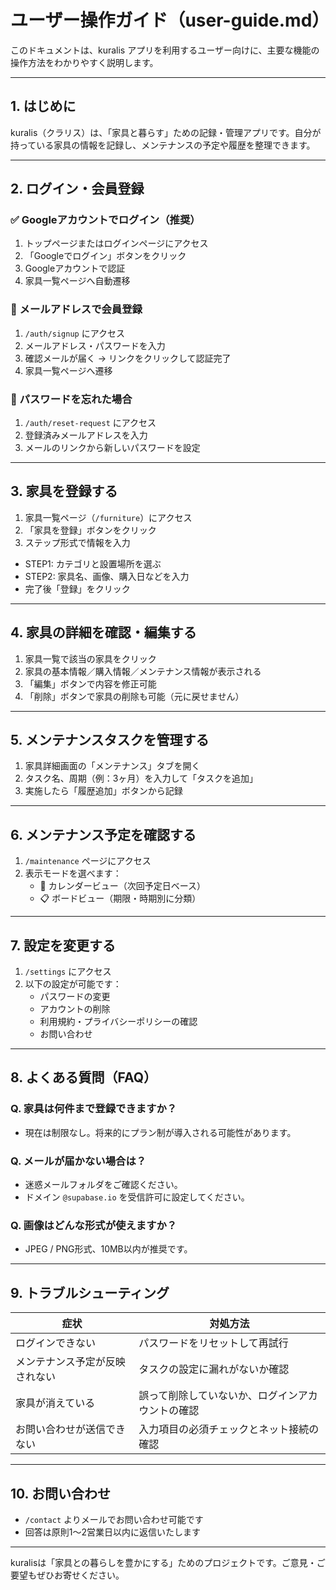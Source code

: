 # ユーザー操作ガイド（user-guide.md）

このドキュメントは、kuralis アプリを利用するユーザー向けに、主要な機能の操作方法をわかりやすく説明します。

---

## 1. はじめに

kuralis（クラリス）は、「家具と暮らす」ための記録・管理アプリです。自分が持っている家具の情報を記録し、メンテナンスの予定や履歴を整理できます。

---

## 2. ログイン・会員登録

### ✅ Googleアカウントでログイン（推奨）

1. トップページまたはログインページにアクセス
2. 「Googleでログイン」ボタンをクリック
3. Googleアカウントで認証
4. 家具一覧ページへ自動遷移

### 📨 メールアドレスで会員登録

1. `/auth/signup` にアクセス
2. メールアドレス・パスワードを入力
3. 確認メールが届く → リンクをクリックして認証完了
4. 家具一覧ページへ遷移

### 🔁 パスワードを忘れた場合

1. `/auth/reset-request` にアクセス
2. 登録済みメールアドレスを入力
3. メールのリンクから新しいパスワードを設定

---

## 3. 家具を登録する

1. 家具一覧ページ（`/furniture`）にアクセス
2. 「家具を登録」ボタンをクリック
3. ステップ形式で情報を入力

- STEP1: カテゴリと設置場所を選ぶ
- STEP2: 家具名、画像、購入日などを入力
- 完了後「登録」をクリック

---

## 4. 家具の詳細を確認・編集する

1. 家具一覧で該当の家具をクリック
2. 家具の基本情報／購入情報／メンテナンス情報が表示される
3. 「編集」ボタンで内容を修正可能
4. 「削除」ボタンで家具の削除も可能（元に戻せません）

---

## 5. メンテナンスタスクを管理する

1. 家具詳細画面の「メンテナンス」タブを開く
2. タスク名、周期（例：3ヶ月）を入力して「タスクを追加」
3. 実施したら「履歴追加」ボタンから記録

---

## 6. メンテナンス予定を確認する

1. `/maintenance` ページにアクセス
2. 表示モードを選べます：
    - 📅 カレンダービュー（次回予定日ベース）
    - 📋 ボードビュー（期限・時期別に分類）

---

## 7. 設定を変更する

1. `/settings` にアクセス
2. 以下の設定が可能です：
    - パスワードの変更
    - アカウントの削除
    - 利用規約・プライバシーポリシーの確認
    - お問い合わせ

---

## 8. よくある質問（FAQ）

### Q. 家具は何件まで登録できますか？

- 現在は制限なし。将来的にプラン制が導入される可能性があります。

### Q. メールが届かない場合は？

- 迷惑メールフォルダをご確認ください。
- ドメイン `@supabase.io` を受信許可に設定してください。

### Q. 画像はどんな形式が使えますか？

- JPEG / PNG形式、10MB以内が推奨です。

---

## 9. トラブルシューティング

| 症状                           | 対処方法                                         |
| ------------------------------ | ------------------------------------------------ |
| ログインできない               | パスワードをリセットして再試行                   |
| メンテナンス予定が反映されない | タスクの設定に漏れがないか確認                   |
| 家具が消えている               | 誤って削除していないか、ログインアカウントの確認 |
| お問い合わせが送信できない     | 入力項目の必須チェックとネット接続の確認         |

---

## 10. お問い合わせ

- `/contact` よりメールでお問い合わせ可能です
- 回答は原則1〜2営業日以内に返信いたします

---

kuralisは「家具との暮らしを豊かにする」ためのプロジェクトです。ご意見・ご要望もぜひお寄せください。
